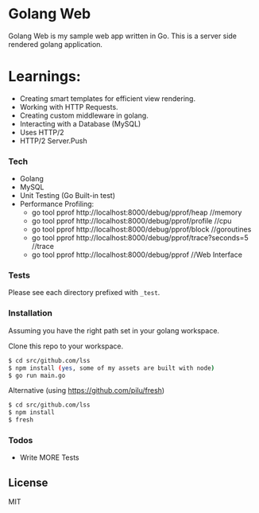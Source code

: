 # Golang Web

Golang Web is my sample web app written in Go. This is a server side rendered golang application.

# Learnings:
  - Creating smart templates for efficient view rendering.
  - Working with HTTP Requests.
  - Creating custom middleware in golang.
  - Interacting with a Database (MySQL)
  - Uses HTTP/2
  - HTTP/2 Server.Push
  
### Tech
  - Golang
  - MySQL
  - Unit Testing (Go Built-in test)
  - Performance Profiling:
    * go tool pprof http://localhost:8000/debug/pprof/heap //memory
    * go tool pprof http://localhost:8000/debug/pprof/profile //cpu
    * go tool pprof http://localhost:8000/debug/pprof/block //goroutines
    * go tool pprof http://localhost:8000/debug/pprof/trace?seconds=5 //trace
    * go tool pprof http://localhost:8000/debug/pprof //Web Interface

### Tests
Please see each directory prefixed with `_test`.

### Installation

Assuming you have the right path set in your golang workspace.

Clone this repo to your workspace.

```sh
$ cd src/github.com/lss
$ npm install (yes, some of my assets are built with node)
$ go run main.go
```

Alternative (using https://github.com/pilu/fresh)

```sh
$ cd src/github.com/lss
$ npm install
$ fresh
```

### Todos

 - Write MORE Tests

License
----

MIT
